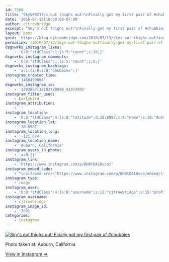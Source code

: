 ```yaml
---
id: 7500
title: "Sky&#8217;s out thighs out!\nFinally got my first pair of #chubbies"
date: '2016-07-13T18:30:08-07:00'
author: cjtrowbridge
excerpt: "Sky's out thighs out!\nFinally got my first pair of #chubbies"
layout: post
guid: 'https://blog.cjtrowbridge.com/2016/07/13/skys-out-thighs-outfinally-got-my-first-pair-of-chubbies/'
permalink: /2016/07/13/skys-out-thighs-outfinally-got-my-first-pair-of-chubbies/
dsgnwrks_instagram_likes:
    - 'O:8:"stdClass":1:{s:5:"count";i:10;}'
dsgnwrks_instagram_comments:
    - 'O:8:"stdClass":1:{s:5:"count";i:0;}'
dsgnwrks_instagram_hashtags:
    - 'a:1:{i:0;s:8:"chubbies";}'
instagram_created_time:
    - '1468459808'
dsgnwrks_instagram_id:
    - '1293857112103778088_41872995'
instagram_filter_used:
    - Earlybird
instagram_attribution:
    - ''
instagram_location:
    - 'O:8:"stdClass":4:{s:8:"latitude";d:38.8987;s:4:"name";s:18:"Auburn, California";s:9:"longitude";d:-121.074;s:2:"id";i:218405825;}'
instagram_location_lat:
    - '38.8987'
instagram_location_long:
    - '-121.074'
instagram_location_name:
    - 'Auburn, California'
instagram_users_in_photo:
    - 'a:0:{}'
instagram_link:
    - 'https://www.instagram.com/p/BH0tDA1Dvco/'
instagram_embed_code:
    - "\n<iframe src=\"https://www.instagram.com/p/BH0tDA1Dvco/embed/\" width=\"612\" height=\"710\" frameborder=\"0\" scrolling=\"no\" allowtransparency=\"true\" class=\"insta-image-embed\"></iframe>\n"
instagram_type:
    - image
instagram_user:
    - 'O:8:"stdClass":4:{s:8:"username";s:12:"cjtrowbridge";s:15:"profile_picture";s:95:"https://scontent.cdninstagram.com/t51.2885-19/s150x150/13259063_566228746871906_714207650_a.jpg";s:2:"id";s:8:"41872995";s:9:"full_name";s:13:"CJ Trowbridge";}'
instagram_username:
    - cjtrowbridge
instagram_image_id:
    - '7501'
categories:
    - Instagram
---
```


[![Sky's out thighs out!
Finally got my first pair of #chubbies](https://blog.cjtrowbridge.com/wp-content/uploads/2016/07/1468459808-1-1.jpg)](https://www.instagram.com/p/BH0tDA1Dvco/)

Photo taken at: Auburn, California

[View in Instagram ⇒](https://www.instagram.com/p/BH0tDA1Dvco/)